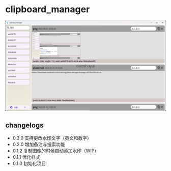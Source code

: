 # clipboard_manager

![image-20230601135617455](./images/image-20230601135617455.png)

## changelogs

* 0.3.0 支持更改水印文字（英文和数字）
* 0.2.0 增加备注与搜索功能
* 0.1.2 复制图像的时候自动添加水印（WIP）
* 0.1.1 优化样式
* 0.1.0 初始化项目
